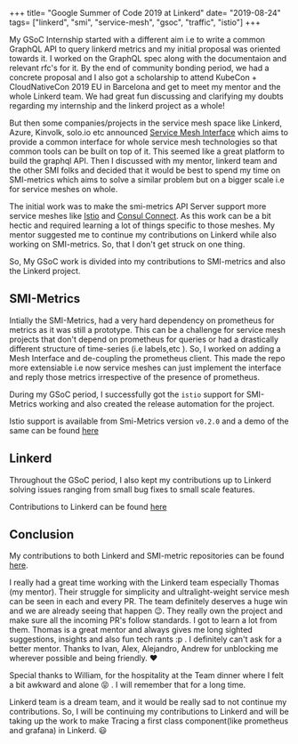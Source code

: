 +++
title= "Google Summer of Code 2019 at Linkerd"
date= "2019-08-24"
tags= ["linkerd", "smi", "service-mesh", "gsoc", "traffic", "istio"]
+++

My GSoC Internship started with a different aim i.e to write a common GraphQL API to query linkerd metrics and my initial proposal was oriented towards it. I worked on the GraphQL spec along with the documentaion and relevant rfc's for it. By the end of community bonding period, we had a concrete proposal and I also got a scholarship to attend KubeCon + CloudNativeCon 2019 EU in Barcelona and get to meet my mentor and the whole Linkerd team. We had great fun discussing and clarifying my doubts regarding my internship and the linkerd project as a whole!

But then some companies/projects in the service mesh space like Linkerd, Azure, Kinvolk, solo.io etc announced [Service Mesh Interface](https://smi-spec.io) which aims to provide a common interface for whole service mesh technologies so that common tools can be built on top of it. This seemed like a great platform to build the graphql API. Then I discussed with my mentor, linkerd team and the other SMI folks and decided that it would be best to spend my time on SMI-metrics which aims to solve a similar problem but on a bigger scale i.e for service meshes on whole.

The initial work was to make the smi-metrics API Server support more service meshes like [Istio](https://istio.io) and [Consul Connect](https://learn.hashicorp.com/consul). As this work can be a bit hectic and required learning a lot of things specific to those meshes. My mentor suggested me to continue my contributions on Linkerd while also working on SMI-metrics. So, that I don't get struck on one thing.

So, My GSoC work is divided into my contributions to SMI-metrics and also the Linkerd project.

## SMI-Metrics

Intially the SMI-Metrics, had a very hard dependency on prometheus for metrics as it was still a prototype. This can be a challenge for service mesh projects that don't depend on prometheus for queries or had a drastically different structure of time-series (i.e labels,etc ). So, I worked on adding a Mesh Interface and de-coupling the prometheus client. This made the repo more extensiable i.e now service meshes can just implement the interface and reply those metrics irrespective of the presence of prometheus.

During my GSoC period, I successfully got the `istio` support for SMI-Metrics working and also created the release automation for the project.

Istio support is available from Smi-Metrics version `v0.2.0` and a demo of the same can be found [here](https://www.tarunpothulapati.com/posts/istio-metrics-smi/)

## Linkerd

Throughout the GSoC period, I also kept my contributions up to Linkerd solving issues ranging from small bug fixes to small scale features.

Contributions to Linkerd can be found [here](https://github.com/linkerd/linkerd2/pulls?q=is%3Apr+author%3APothulapati+is%3Aclosed)

## Conclusion

My contributions to both Linkerd and SMI-metric repositories can be found [here](https://github.com/Pothulapati/gsoc-meta-linkerd).

I really had a great time working with the Linkerd team especially Thomas (my mentor). Their struggle for simplicity and ultralight-weight service mesh can be seen in each and every PR. The team definitely deserves a huge win and we are already seeing that happen :wink:. They really own the project and make sure all the incoming PR's follow standards. I got to learn a lot from them. Thomas is a great mentor and always gives me long sighted suggestions, insights and also fun tech rants :p . I definitely can't ask for a better mentor. Thanks to Ivan, Alex, Alejandro, Andrew for unblocking me wherever possible and being friendly. :heart:

Special thanks to William, for the hospitality at the Team dinner where I felt a bit awkward and alone :stuck_out_tongue_closed_eyes: . I will remember that for a long time.

Linkerd team is a dream team, and it would be really sad to not continue my contributions. So, I will be continuing my contributions to Linkerd and will be taking up the work to make Tracing a first class component(like prometheus and grafana) in Linkerd. :smiley:
